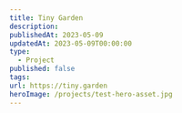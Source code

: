 ```yaml
---
title: Tiny Garden
description: 
publishedAt: 2023-05-09
updatedAt: 2023-05-09T00:00:00
type:
  - Project
published: false
tags: 
url: https://tiny.garden
heroImage: /projects/test-hero-asset.jpg
---
```

